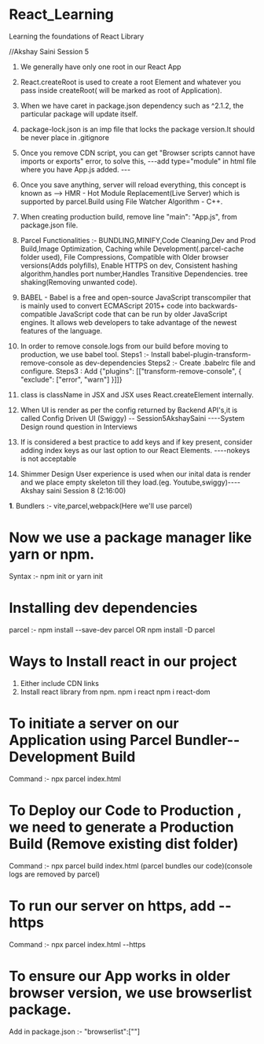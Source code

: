 # React_Learning
Learning the foundations of React Library

<!-- Homework -->
<!-- 1. What is CDN -- Content Delivery Network -->
<!-- What is crossorigin -->
<!-- What is difference between async and defer -->
<!-- What is difference between tilde and caret(^) -->
<!-- Explore script types -->
<!-- Explore babel -->
<!-- how to write image tags in jsx -->
<!-- What is Virtual DOM and why do we use it for reconciliation (diff algorith) --> //Akshay Saini Session 5
<!-- why do we use keys in React elements -->
<!-- What is React Fibre in React16-->
<!-- Why is CDN/Cloudinary considered a best place to host images -->
<!-- SPA --Single page Application -->
<!-- Types of Routing 1)Clientside and 2)ServerSide routing -->
<!-- Why cant we use used async in useEffect but we can use async with componentDidMount() method -->

1. We generally have only one root in our React App
2. React.createRoot is used to create a root Element and whatever you pass inside createRoot( will be marked as root of Application).
3. When we have caret in package.json dependency such as ^2.1.2, the particular package will update itself.
4. package-lock.json is an imp file that locks the package version.It should be never place in .gitignore
5. Once you remove CDN script, you can get "Browser scripts cannot have imports or exports" error, to solve this,
---add type="module" in html file where you have App.js added.
---<script type="module" src="App.js"></script>
6. Once you save anything, server will reload everything, this concept is known as --> HMR - Hot Module Replacement(Live Server) which is supported by parcel.Build using File Watcher Algorithm - C++.
7. When creating production build, remove line "main": "App.js", from package.json file.
8. Parcel Functionalities :- BUNDLING,MINIFY,Code Cleaning,Dev and Prod Build,Image Optimization,
                             Caching while Development(.parcel-cache folder used), File Compressions, 
                             Compatible with Older browser versions(Adds polyfills), Enable HTTPS on dev,
                             Consistent hashing algorithm,handles port number,Handles Transitive Dependencies.
                             tree shaking(Removing unwanted code).
9. BABEL - Babel is a free and open-source JavaScript transcompiler that is mainly used to convert ECMAScript 2015+ code into            backwards-compatible JavaScript code that can be run by older JavaScript engines. It allows web developers to take advantage of the    newest features of the language.

10. In order to remove console.logs from our build before moving to production, we use babel tool.
Steps1 :- Install babel-plugin-transform-remove-console as dev-dependencies
Steps2 :- Create .babelrc file and configure.
Steps3 : Add {"plugins": [["transform-remove-console", { "exclude": ["error", "warn"] }]]}

11. class is className in JSX and JSX uses React.createElement internally.

12. When UI is render as per the config returned by Backend API's,it is called Config Driven UI (Swiggy) -- Session5AkshaySaini 
----System Design round question in Interviews
13. If is considered a best practice to add keys and if key present, consider adding index keys as our last option to our React Elements.
----nokeys is not acceptable
14. Shimmer Design User experience is used when our inital data is render and we place empty skeleton till they load.(eg. Youtube,swiggy)----Akshay saini Session 8 (2:16:00)

<!-- In order to optimise our React app and make it development/production ready, we need some packages -->
**1**. Bundlers :- vite,parcel,webpack(Here we'll use parcel)

# Now we use a package manager like yarn or npm.
Syntax :- npm init or yarn init

# Installing dev dependencies
parcel :- npm install --save-dev parcel OR npm install -D parcel

# Ways to Install react in our project
1. Either include CDN links
    <script crossorigin src="https://unpkg.com/react@18/umd/react.development.js"></script>
    <script crossorigin src="https://unpkg.com/react-dom@18/umd/react-dom.development.js"></script>
2. Install react library from npm.
    npm i react
    npm i react-dom

# To initiate a server on our Application using Parcel Bundler--Development Build
Command :- npx parcel index.html

# To Deploy our Code to Production , we need to generate a Production Build (Remove existing dist folder)
Command :- npx parcel build index.html (parcel bundles our code)(console logs are removed by parcel)

# To run our server on https, add --https
Command :- npx parcel index.html --https

# To ensure our App works in older browser version, we use browserlist package.
Add in package.json :- "browserlist":[""]